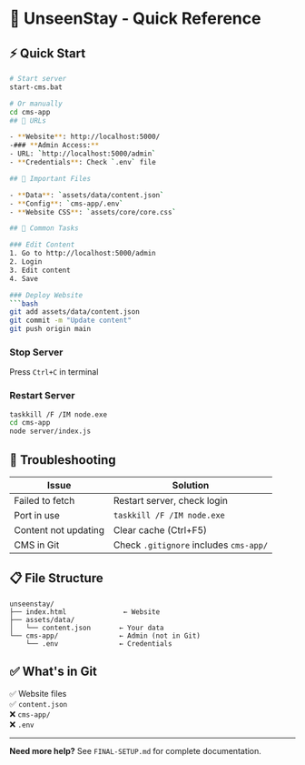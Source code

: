 # 🚀 UnseenStay - Quick Reference

## ⚡ Quick Start

```bash
# Start server
start-cms.bat

# Or manually
cd cms-app
## 🔗 URLs

- **Website**: http://localhost:5000/
-### **Admin Access:**
- URL: `http://localhost:5000/admin`
- **Credentials**: Check `.env` file

## 📁 Important Files

- **Data**: `assets/data/content.json`
- **Config**: `cms-app/.env`
- **Website CSS**: `assets/core/core.css`

## 🎯 Common Tasks

### Edit Content
1. Go to http://localhost:5000/admin
2. Login
3. Edit content
4. Save

### Deploy Website
```bash
git add assets/data/content.json
git commit -m "Update content"
git push origin main
```

### Stop Server
Press `Ctrl+C` in terminal

### Restart Server
```bash
taskkill /F /IM node.exe
cd cms-app
node server/index.js
```

## 🔧 Troubleshooting

| Issue | Solution |
|-------|----------|
| Failed to fetch | Restart server, check login |
| Port in use | `taskkill /F /IM node.exe` |
| Content not updating | Clear cache (Ctrl+F5) |
| CMS in Git | Check `.gitignore` includes `cms-app/` |

## 📋 File Structure

```
unseenstay/
├── index.html              ← Website
├── assets/data/
│   └── content.json       ← Your data
└── cms-app/               ← Admin (not in Git)
    └── .env               ← Credentials
```

## ✅ What's in Git

✅ Website files  
✅ `content.json`  
❌ `cms-app/`  
❌ `.env`  

---

**Need more help?** See `FINAL-SETUP.md` for complete documentation.
